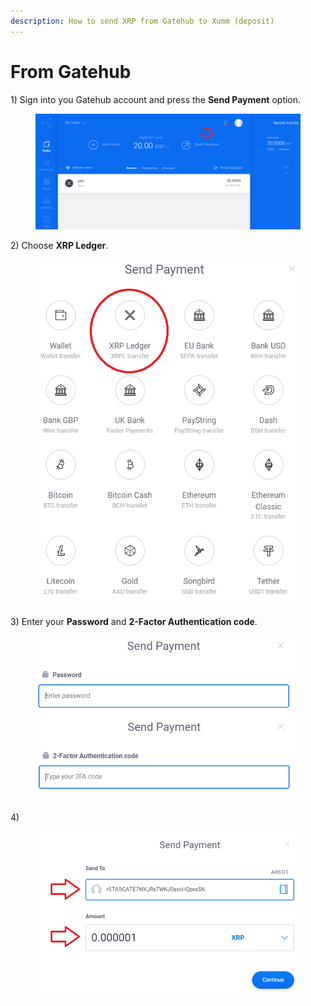 ```yaml
---
description: How to send XRP from Gatehub to Xumm (deposit)
---
```


# From Gatehub

1\) Sign into you Gatehub account and press the **Send Payment** option.

<figure><img src="../../.gitbook/assets/Gatehub 1.png" alt=""><figcaption></figcaption></figure>

2\) Choose **XRP Ledger**.

<figure><img src="../../.gitbook/assets/Gatehub - 2.png" alt=""><figcaption></figcaption></figure>

3\) Enter your **Password** and **2-Factor Authentication code**.

<figure><img src="../../.gitbook/assets/Gatehub - 3.png" alt=""><figcaption></figcaption></figure>

4\)&#x20;

<figure><img src="../../.gitbook/assets/Gatehub -5.png" alt=""><figcaption></figcaption></figure>
